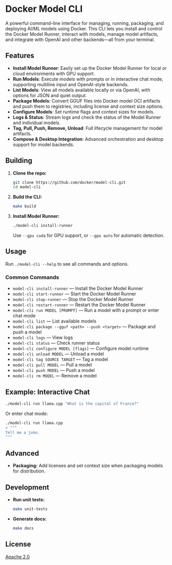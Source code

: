 # Docker Model CLI

A powerful command-line interface for managing, running, packaging, and deploying AI/ML models using Docker. This CLI lets you install and control the Docker Model Runner, interact with models, manage model artifacts, and integrate with OpenAI and other backends—all from your terminal.

## Features
- **Install Model Runner**: Easily set up the Docker Model Runner for local or cloud environments with GPU support.
- **Run Models**: Execute models with prompts or in interactive chat mode, supporting multiline input and OpenAI-style backends.
- **List Models**: View all models available locally or via OpenAI, with options for JSON and quiet output.
- **Package Models**: Convert GGUF files into Docker model OCI artifacts and push them to registries, including license and context size options.
- **Configure Models**: Set runtime flags and context sizes for models.
- **Logs & Status**: Stream logs and check the status of the Model Runner and individual models.
- **Tag, Pull, Push, Remove, Unload**: Full lifecycle management for model artifacts.
- **Compose & Desktop Integration**: Advanced orchestration and desktop support for model backends.

## Building
1. **Clone the repo:**
   ```bash
   git clone https://github.com/docker/model-cli.git
   cd model-cli
   ```
2. **Build the CLI:**
   ```bash
   make build
   ```
3. **Install Model Runner:**
   ```bash
   ./model-cli install-runner
   ```
   Use `--gpu cuda` for GPU support, or `--gpu auto` for automatic detection.

## Usage
Run `./model-cli --help` to see all commands and options.

### Common Commands
- `model-cli install-runner` — Install the Docker Model Runner
- `model-cli start-runner` — Start the Docker Model Runner
- `model-cli stop-runner` — Stop the Docker Model Runner
- `model-cli restart-runner` — Restart the Docker Model Runner
- `model-cli run MODEL [PROMPT]` — Run a model with a prompt or enter chat mode
- `model-cli list` — List available models
- `model-cli package --gguf <path> --push <target>` — Package and push a model
- `model-cli logs` — View logs
- `model-cli status` — Check runner status
- `model-cli configure MODEL [flags]` — Configure model runtime
- `model-cli unload MODEL` — Unload a model
- `model-cli tag SOURCE TARGET` — Tag a model
- `model-cli pull MODEL` — Pull a model
- `model-cli push MODEL` — Push a model
- `model-cli rm MODEL` — Remove a model

## Example: Interactive Chat
```bash
./model-cli run llama.cpp "What is the capital of France?"
```
Or enter chat mode:
```bash
./model-cli run llama.cpp
> """
Tell me a joke.
"""
```

## Advanced
- **Packaging:**
  Add licenses and set context size when packaging models for distribution.

## Development
- **Run unit tests:**
  ```bash
  make unit-tests
  ```
- **Generate docs:**
  ```bash
  make docs
  ```

## License
[Apache 2.0](LICENSE)

